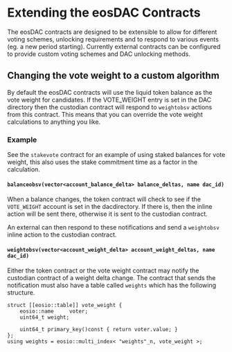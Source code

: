 # Extending the eosDAC Contracts

The eosDAC contracts are designed to be extensible to allow for different voting schemes, unlocking requirements and
to respond to various events (eg. a new period starting). Currently external contracts
can be configured to provide custom voting schemes and DAC unlocking methods.

## Changing the vote weight to a custom algorithm

By default the eosDAC contracts will use the liquid token balance as the vote weight for candidates.
If the VOTE_WEIGHT entry is set in the DAC directory then the custodian contract will respond
to `weightobsv` actions from this contract. This means that you can override the vote
weight calculations to anything you like.

### Example

See the `stakevote` contract for an example of using staked balances for vote weight,
this also uses the stake commitment time as a factor in the calculation.

#### `balanceobsv(vector<account_balance_delta> balance_deltas, name dac_id)`

When a balance changes, the token contract will check to see if the `VOTE_WEIGHT` account
is set in the dacdirectory. If there is, then the inline action will be sent there,
otherwise it is sent to the custodian contract.

An external can then respond to these notifications and send a `weightobsv` inline action
to the custodian contract.

#### `weightobsv(vector<account_weight_delta> account_weight_deltas, name dac_id)`

Either the token contract or the vote weight contract may notify the custodian contract
of a weight delta change. The contract that sends the notification must also have a
table called `weights` which has the following structure.

```
struct [[eosio::table]] vote_weight {
    eosio::name     voter;
    uint64_t weight;

    uint64_t primary_key()const { return voter.value; }
};
using weights = eosio::multi_index< "weights"_n, vote_weight >;
```
